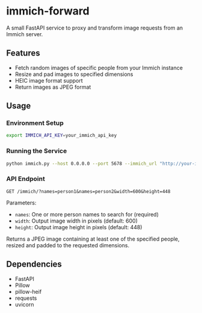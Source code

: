# immich-forward

A small FastAPI service to proxy and transform image requests from an Immich server.

## Features

- Fetch random images of specific people from your Immich instance
- Resize and pad images to specified dimensions
- HEIC image format support
- Return images as JPEG format

## Usage

### Environment Setup

```bash
export IMMICH_API_KEY=your_immich_api_key
```

### Running the Service

```bash
python immich.py --host 0.0.0.0 --port 5678 --immich_url "http://your-immich-server.local"
```

### API Endpoint

```
GET /immich/?names=person1&names=person2&width=600&height=448
```

Parameters:
- `names`: One or more person names to search for (required)
- `width`: Output image width in pixels (default: 600)
- `height`: Output image height in pixels (default: 448)

Returns a JPEG image containing at least one of the specified people, resized and padded to the requested dimensions.

## Dependencies

- FastAPI
- Pillow
- pillow-heif
- requests
- uvicorn
